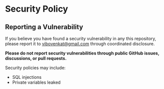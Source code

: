 # Security Policy

## Reporting a Vulnerability

If you believe you have found a security vulnerability in any this repository, please report it to <vibovenkat@gmail.com> through coordinated disclosure.

**Please do not report security vulnerabilities through public GitHub issues, discussions, or pull requests.**

Security policies may include:

* SQL injections
* Private variables leaked
